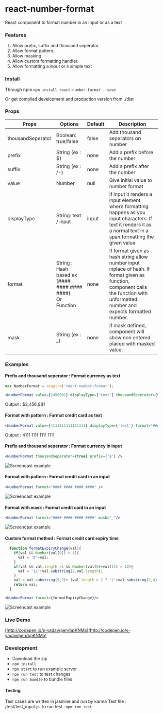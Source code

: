 # react-number-format
React component to format number in an input or as a text

### Features
1. Allow prefix, suffix and thousand seperator. 
2. Allow format pattern.
3. Allow masking.
4. Allow custom formatting handler.
5. Allow formatting a input or a simple text

### Install
Through npm 
`npm install react-number-format --save`

Or get compiled development and production version from ./dist

### Props
| Props        | Options           | Default  | Description |
| ------------- |-------------| -----| -------- |
| thousandSeperator | Boolean: true/false | false | Add thousand seperators on number |
| prefix      | String (ex : $)     |   none | Add a prefix before the number |
| suffix | String (ex : /-)      |    none | Add a prefix after the number |
| value | Number | null | Give initial value to number format |
| displayType | String: text / input | input | If input it renders a input element where formatting happens as you input characters. If text it renders it as a normal text in a span formatting the given value |
| format | String : Hash based ex (#### #### #### ####) <br/> Or Function| none | If format given as hash string allow number input inplace of hash. If format given as function, component calls the function with unformatted number and expects formatted number.
| mask | String (ex : _) | none | If mask defined, component will show non entered placed with masked value.  

### Examples
#### Prefix and thousand seperator : Format currency as text
```jsx
var NumberFormat = require('react-number-format');

<NumberFormat value={2456981} displayType={'text'} thousandSeperator={true} prefix={'$'} />
```
Output : $2,456,981

#### Format with pattern : Format credit card as text
```jsx
<NumberFormat value={4111111111111111} displayType={'text'} format="#### #### #### ####" />
```
Output : 4111 1111 1111 1111

#### Prefix and thousand seperator : Format currency in input
```jsx
<NumberFormat thousandSeperator={true} prefix={'$'} />
```
![Screencast example](https://i.imgur.com/d0P2Db1.gif)

#### Format with pattern : Format credit card in an input
```jsx
<NumberFormat format="#### #### #### ####" />
```
![Screencast example](https://i.imgur.com/KEiYp4o.gif)

#### Format with mask : Format credit card in an input
```jsx
<NumberFormat format="#### #### #### ####" mask="_"/>
```
![Screencast example](https://i.imgur.com/qvmydpH.gif)

#### Custom format method  : Format credit card expiry time
```jsx
  function formatExpiryChange(val){
    if(val && Number(val[0]) > 1){
      val = '0'+val;
    }
    if(val && val.length >1 && Number(val[0]+val[1]) > 12){
      val = '12'+val.substring(2,val.length);
    }
    val = val.substring(0,2)+ (val.length > 2 ? '/'+val.substring(2,4) : '');
    return val;
  }

<NumberFormat format={formatExpiryChange}/>
```
![Screencast example](https://i.imgur.com/9wwdyFF.gif)

### Live Demo
[http://codepen.io/s-yadav/pen/bpKNMa](http://codepen.io/s-yadav/pen/bpKNMa)

### Development
- Download the zip
- `npm install`
- `npm start` to run example server
- `npm run test` to test changes
- `npm run bundle` to bundle files

#### Testing
Test cases are written in jasmine and run by karma
Test file : /test/test_input.js
To run test : `npm run test`
